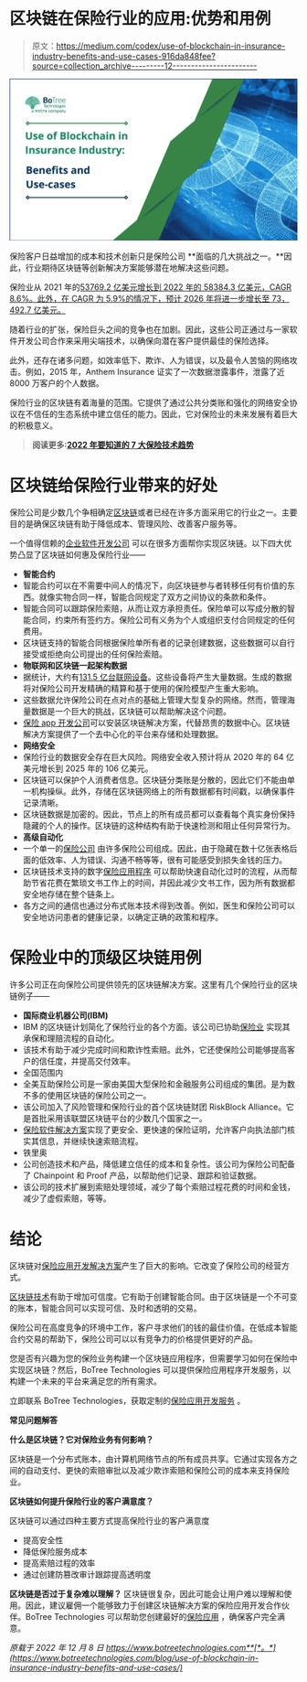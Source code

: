 # 区块链在保险行业的应用:优势和用例

> 原文：<https://medium.com/codex/use-of-blockchain-in-insurance-industry-benefits-and-use-cases-916da848fee?source=collection_archive---------12----------------------->

![](img/31f1faa41e5daf4aef4ee9e37d3a9024.png)

保险客户日益增加的成本和技术创新只是保险公司 **面临的几大挑战之一。**因此，行业期待区块链等创新解决方案能够潜在地解决这些问题。

保险业从 2021 年的[53769.2 亿美元增长到 2022 年的 58384.3 亿美元，CAGR 8.6%。此外，在 CAGR 为 5.9%的情况下，预计 2026 年将进一步增长至 73，492.7 亿美元。](https://www.thebusinessresearchcompany.com/report/insurance-global-market-report#:~:text=This%20insurance%20research%20report%20delivers,(CAGR)%20of%208.6%25.)

随着行业的扩张，保险巨头之间的竞争也在加剧。因此，这些公司正通过与一家软件开发公司合作来采用尖端技术，以确保向潜在客户提供最佳的保险选择。

此外，还存在诸多问题，如效率低下、欺诈、人为错误，以及最令人苦恼的网络攻击。例如，2015 年，Anthem Insurance 证实了一次数据泄露事件，泄露了近 8000 万客户的个人数据。

保险行业的区块链有着海量的范围。它提供了通过公共分类账和强化的网络安全协议在不信任的生态系统中建立信任的能力。因此，它对保险业的未来发展有着巨大的积极意义。

> **阅读更多:**[**2022 年要知道的 7 大保险技术趋势**](https://www.botreetechnologies.com/blog/insurance-technology-trends/)

# 区块链给保险行业带来的好处

保险公司是少数几个争相确定[区块链](https://www.tntra.io/blog/role-of-blockchain-technology-in-new-economy/)或者已经在许多方面采用它的行业之一。主要目的是确保区块链有助于降低成本、管理风险、改善客户服务等。

一个值得信赖的[企业软件开发公司](https://www.botreetechnologies.com/enterprise-software-development-company) 可以在很多方面帮你实现区块链。以下四大优势凸显了区块链如何惠及保险行业——

*   **智能合约**
*   智能合约可以在不需要中间人的情况下，向区块链参与者转移任何有价值的东西。就像实物合同一样，智能合同规定了双方之间协议的条款和条件。
*   智能合同可以跟踪保险索赔，从而让双方承担责任。保险单可以写成分散的智能合同，约束所有签约方。保险公司有义务为个人或组织支付合同规定的任何费用。
*   区块链支持的智能合同根据保险单所有者的记录创建数据，这些数据可以自行接受或拒绝向公司提出的任何保险索赔。
*   **物联网和区块链一起架构数据**
*   据统计，大约有[131.5 亿台联网设备](https://explodingtopics.com/blog/iot-stats)。这些设备将产生大量数据。生成的数据将对保险公司开发精确的精算和基于使用的保险模型产生重大影响。
*   这些数据允许保险公司在点对点的基础上管理大型复杂的网络。然而，管理海量数据是一个巨大的挑战，区块链可以帮助解决这个问题。
*   [保险 app 开发公司](https://www.botreetechnologies.com/insurance-application-development)可以安装区块链解决方案，代替昂贵的数据中心。区块链解决方案提供了一个去中心化的平台来存储和处理数据。
*   **网络安全**
*   保险行业的数据安全存在巨大风险。网络安全收入预计将从 2020 年的 64 亿美元增长到 2025 年的 106 亿美元。
*   区块链可以保护个人消费者信息。区块链分类账是分散的，因此它们不能由单一机构操纵。此外，存储在区块链网络上的所有数据都有时间戳，以确保事件记录清晰。
*   区块链数据是加密的。因此，节点上的所有成员都可以查看每个真实身份保持隐藏的个人的操作。区块链的这种结构有助于快速检测和阻止任何异常行为。
*   **高级自动化**
*   一个单一的[保险公司](https://dzone.com/articles/why-do-you-need-a-web-app-for-your-insurance-compa) 由许多保险公司组成。因此，由于隐藏在数十亿张表格后面的低效率、人为错误、沟通不畅等等，很有可能感受到损失金钱的压力。
*   区块链技术支持的数字[保险应用程序](https://www.botreetechnologies.com/case-studies/insurance) 可以帮助快速自动化过时的流程，从而帮助节省花费在繁琐文书工作上的时间，并因此减少文书工作，因为所有数据都安全地存储在整个链条上。
*   各方之间的通信也通过分布式账本技术得到改善。例如，医生和保险公司可以安全地访问患者的健康记录，以确定正确的政策和程序。

# 保险业中的顶级区块链用例

许多公司正在向保险公司提供领先的区块链解决方案。这里有几个保险行业的区块链例子——

*   **国际商业机器公司(IBM)**
*   IBM 的区块链计划简化了保险行业的各个方面。该公司已协助[保险业](https://www.botreetechnologies.com/blog/5-ways-how-mobile-apps-are-transforming-insurance-industries/) 实现其承保和理赔流程的自动化。
*   该技术有助于减少完成时间和欺诈性索赔。此外，它还使保险公司能够提高客户的信任度，并提高交付效率。
*   全国范围内
*   全美互助保险公司是一家由美国大型保险和金融服务公司组成的集团。是为数不多的使用区块链的保险公司之一。
*   该公司加入了风险管理和保险行业的首个区块链财团 RiskBlock Alliance。它是首批采用该联盟区块链平台的少数几个国家之一。
*   [保险软件解决方案](https://www.botreetechnologies.com/blog/insurance-software-developers/)实现了更安全、更快速的保险证明，允许客户向执法部门核实其信息，并继续快速索赔流程。
*   铁里奥
*   公司创造技术和产品，降低建立信任的成本和复杂性。该公司为保险公司配备了 Chainpoint 和 Proof 产品，以帮助他们记录、跟踪和验证数据。
*   该公司的技术扩展到索赔处理领域，减少了每个索赔过程花费的时间和金钱，减少了虚假索赔，等等。

# 结论

区块链对[保险应用开发解决方案](https://www.botreetechnologies.com/blog/insurance-app-development-costs-tips/)产生了巨大的影响。它改变了保险公司的经营方式。

[区块链技术](https://www.botreetechnologies.com/blog/python-web-programming-for-blockchain-development/)有助于增加可信度。它有助于创建智能合同。由于区块链是一个不可变的账本，智能合同可以实现可信、及时和透明的交易。

保险公司在高度竞争的环境中工作，客户寻求他们的钱的最佳价值。在低成本智能合约交易的帮助下，保险公司可以以有竞争力的价格提供更好的产品。

您是否有兴趣为您的保险业务构建一个区块链应用程序，但需要学习如何在保险中实现区块链？然后，BoTree Technologies 可以提供保险应用程序开发服务，以构建一个未来的平台来满足您的所有需求。

立即联系 BoTree Technologies，获取定制的[保险应用开发服务](https://www.botreetechnologies.com/blog/web-app-for-your-insurance-company/) 。

**常见问题解答**

**什么是区块链？它对保险业务有何影响？**

区块链是一个分布式账本，由计算机网络节点的所有成员共享。它通过实现各方之间的自动支付、更快的索赔审批以及减少欺诈索赔和保险公司的成本来支持保险业。

**区块链如何提升保险行业的客户满意度？**

区块链可以通过四种主要方式提高保险行业的客户满意度

*   提高安全性
*   降低保险服务成本
*   提高索赔过程的效率
*   通过创建防篡改审计跟踪提高透明度

**区块链是否过于复杂难以理解？**
区块链很复杂，因此可能会让用户难以理解和使用。因此，建议雇佣一个能够致力于创建区块链解决方案的保险应用开发合作伙伴。BoTree Technologies 可以帮助您创建最好的[保险应用](https://www.botreetechnologies.com/blog/top-features-to-have-in-your-insurance-application/) ，确保客户完全满意。

*原载于 2022 年 12 月 8 日 https://www.botreetechnologies.com**[*。*](https://www.botreetechnologies.com/blog/use-of-blockchain-in-insurance-industry-benefits-and-use-cases/)*